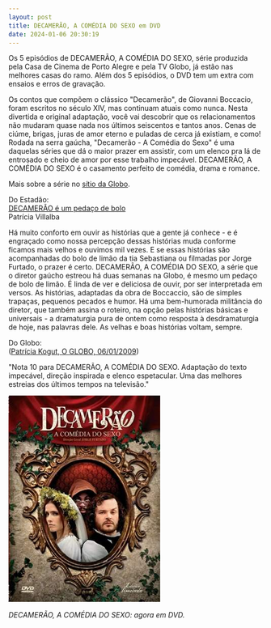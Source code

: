 ```yaml
---
layout: post
title: DECAMERÃO, A COMÉDIA DO SEXO em DVD
date: 2024-01-06 20:30:19
---
```

Os 5 episódios de DECAMERÃO, A COMÉDIA DO SEXO, série produzida pela Casa de Cinema de Porto Alegre e pela TV Globo, já estão nas melhores casas do ramo. Além dos 5 episódios, o DVD tem um extra com ensaios e erros de gravação.

Os contos que compõem o clássico "Decamerão", de Giovanni Boccacio, foram escritos no século XIV, mas continuam atuais como nunca. Nesta divertida e original adaptação, você vai descobrir que os relacionamentos não mudaram quase nada nos últimos seiscentos e tantos anos. Cenas de ciúme, brigas, juras de amor eterno e puladas de cerca já existiam, e como! Rodada na serra gaúcha, "Decamerão - A Comédia do Sexo" é uma daquelas séries que dá o maior prazer em assistir, com um elenco pra lá de entrosado e cheio de amor por esse trabalho impecável. DECAMERÃO, A COMÉDIA DO SEXO é o casamento perfeito de comédia, drama e romance.

Mais sobre a série no [sítio da Globo](http://decamerao.globo.com/).

Do Estadão:\
[DECAMERÃO é um pedaço de bolo](http://www.estadao.com.br/noticias/suplementos,decamerao-e-um-pedaco-de-bolo,415937,0.htm)\
Patrícia Villalba

Há muito conforto em ouvir as histórias que a gente já conhece - e é engraçado como nossa percepção dessas histórias muda conforme ficamos mais velhos e ouvimos mil vezes. E se essas histórias são acompanhadas do bolo de limão da tia Sebastiana ou filmadas por Jorge Furtado, o prazer é certo. DECAMERÃO, A COMÉDIA DO SEXO, a série que o diretor gaúcho estreou há duas semanas na Globo, é mesmo um pedaço de bolo de limão. É linda de ver e deliciosa de ouvir, por ser interpretada em versos. As histórias, adaptadas da obra de Boccaccio, são de simples trapaças, pequenos pecados e humor. Há uma bem-humorada militância do diretor, que também assina o roteiro, na opção pelas histórias básicas e universais - a dramaturgia pura de ontem como resposta à desdramaturgia de hoje, nas palavras dele. As velhas e boas histórias voltam, sempre.

Do Globo:\
([Patrícia Kogut, O GLOBO, 06/01/2009](http://oglobo.globo.com/cultura/kogut/posts/2009/01/06/151297.asp))

"Nota 10 para DECAMERÃO, A COMÉDIA DO SEXO. Adaptação do texto impecável, direção inspirada e elenco espetacular. Uma das melhores estreias dos últimos tempos na televisão."

![](/uploads/decamdvd.jpg)

*DECAMERÃO, A COMÉDIA DO SEXO: agora em DVD.*